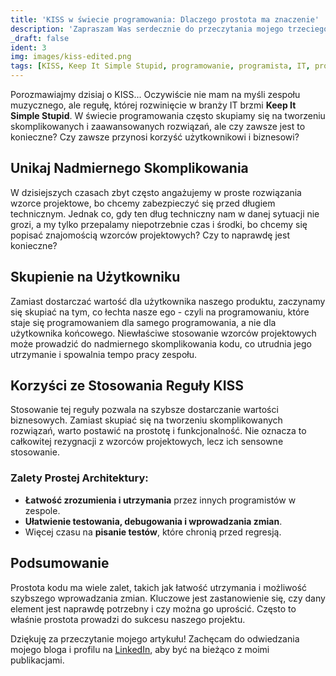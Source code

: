 ```yaml
---
title: 'KISS w świecie programowania: Dlaczego prostota ma znaczenie'
description: 'Zapraszam Was serdecznie do przeczytania mojego trzeciego wpisu na moim blogu, gdzie o piszę o KISS w świecie programowania czyli dlaczego prostota ma znaczenie.'
_draft: false
ident: 3
img: images/kiss-edited.png
tags: [KISS, Keep It Simple Stupid, programowanie, programista, IT, prostota]
---
```


Porozmawiajmy dzisiaj o KISS... Oczywiście nie mam na myśli zespołu muzycznego, ale regułę, której rozwinięcie w branży IT brzmi **Keep It Simple Stupid**. W świecie programowania często skupiamy się na tworzeniu skomplikowanych i zaawansowanych rozwiązań, ale czy zawsze jest to konieczne? Czy zawsze przynosi korzyść użytkownikowi i biznesowi?
<!--more-->
## Unikaj Nadmiernego Skomplikowania
W dzisiejszych czasach zbyt często angażujemy w proste rozwiązania wzorce projektowe, bo chcemy zabezpieczyć się przed długiem technicznym. Jednak co, gdy ten dług techniczny nam w danej sytuacji nie grozi, a my tylko przepalamy niepotrzebnie czas i środki, bo chcemy się popisać znajomością wzorców projektowych? Czy to naprawdę jest konieczne?
## Skupienie na Użytkowniku
Zamiast dostarczać wartość dla użytkownika naszego produktu, zaczynamy się skupiać na tym, co łechta nasze ego - czyli na programowaniu, które staje się programowaniem dla samego programowania, a nie dla użytkownika końcowego. Niewłaściwe stosowanie wzorców projektowych może prowadzić do nadmiernego skomplikowania kodu, co utrudnia jego utrzymanie i spowalnia tempo pracy zespołu.
## Korzyści ze Stosowania Reguły KISS
Stosowanie tej reguły pozwala na szybsze dostarczanie wartości biznesowych. Zamiast skupiać się na tworzeniu skomplikowanych rozwiązań, warto postawić na prostotę i funkcjonalność. Nie oznacza to całkowitej rezygnacji z wzorców projektowych, lecz ich sensowne stosowanie.
### Zalety Prostej Architektury:
- **Łatwość zrozumienia i utrzymania** przez innych programistów w zespole.
- **Ułatwienie testowania, debugowania i wprowadzania zmian**.
- Więcej czasu na **pisanie testów**, które chronią przed regresją.
## Podsumowanie
Prostota kodu ma wiele zalet, takich jak łatwość utrzymania i możliwość szybszego wprowadzania zmian. Kluczowe jest zastanowienie się, czy dany element jest naprawdę potrzebny i czy można go uprościć. Często to właśnie prostota prowadzi do sukcesu naszego projektu.

Dziękuję za przeczytanie mojego artykułu! Zachęcam do odwiedzania mojego bloga i profilu na [LinkedIn](https://pl.linkedin.com/in/pawe%C5%82-wilczek-885803151 "mój profil na LinkedIn"), aby być na bieżąco z moimi publikacjami.
